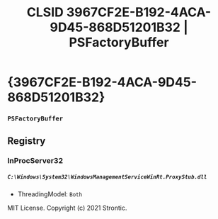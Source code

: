 ﻿---
title: "CLSID 3967CF2E-B192-4ACA-9D45-868D51201B32 | PSFactoryBuffer"
excerpt: What is COM-Object CLSID 3967CF2E-B192-4ACA-9D45-868D51201B32?
---

# {3967CF2E-B192-4ACA-9D45-868D51201B32}

### `PSFactoryBuffer`

## Registry


### InProcServer32

##### `C:\Windows\System32\WindowsManagementServiceWinRt.ProxyStub.dll`
* ThreadingModel: `Both`

MIT License. Copyright (c) 2021 Strontic.


